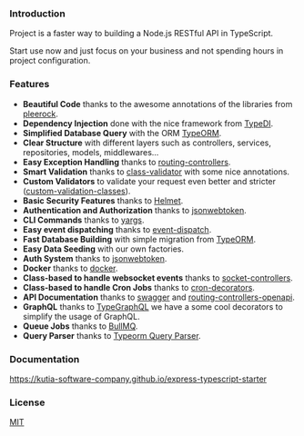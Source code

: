 ### Introduction

Project is a faster way to building a Node.js RESTful API in TypeScript.

Start use now and just focus on your business and not spending hours in project configuration.

### Features

-   **Beautiful Code** thanks to the awesome annotations of the libraries from [pleerock](https://github.com/pleerock).
-   **Dependency Injection** done with the nice framework from [TypeDI](https://github.com/pleerock/typedi).
-   **Simplified Database Query** with the ORM [TypeORM](https://github.com/typeorm/typeorm).
-   **Clear Structure** with different layers such as controllers, services, repositories, models, middlewares...
-   **Easy Exception Handling** thanks to [routing-controllers](https://github.com/pleerock/routing-controllers).
-   **Smart Validation** thanks to [class-validator](https://github.com/pleerock/class-validator) with some nice annotations.
-   **Custom Validators** to validate your request even better and stricter ([custom-validation-classes](https://github.com/pleerock/class-validator#custom-validation-classes)).
-   **Basic Security Features** thanks to [Helmet](https://helmetjs.github.io/).
-   **Authentication and Authorization** thanks to [jsonwebtoken](https://github.com/auth0/node-jsonwebtoken).
-   **CLI Commands** thanks to [yargs](https://github.com/yargs/yargs).
-   **Easy event dispatching** thanks to [event-dispatch](https://github.com/pleerock/event-dispatch).
-   **Fast Database Building** with simple migration from [TypeORM](https://github.com/typeorm/typeorm).
-   **Easy Data Seeding** with our own factories.
-   **Auth System** thanks to [jsonwebtoken](https://github.com/auth0/node-jsonwebtoken).
-   **Docker** thanks to [docker](https://github.com/docker).
-   **Class-based to handle websocket events** thanks to [socket-controllers](https://github.com/typestack/socket-controllers).
-   **Class-based to handle Cron Jobs** thanks to [cron-decorators](https://github.com/mrbandler/cron-decorators).
-   **API Documentation** thanks to [swagger](http://swagger.io/) and [routing-controllers-openapi](https://github.com/epiphone/routing-controllers-openapi).
-   **GraphQL** thanks to [TypeGraphQL](https://19majkel94.github.io/type-graphql/) we have a some cool decorators to simplify the usage of GraphQL.
-   **Queue Jobs** thanks to [BullMQ](https://github.com/taskforcesh/bullmq).
-   **Query Parser** thanks to [Typeorm Query Parser](https://github.com/gentritabazi01/typeorm-simple-query-parser).

### Documentation

https://kutia-software-company.github.io/express-typescript-starter

### License

[MIT](/LICENSE)

